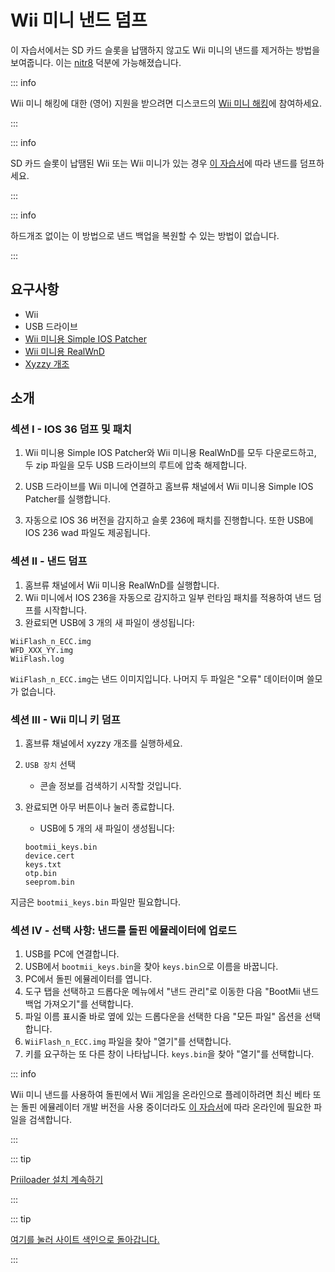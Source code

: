 # Wii 미니 낸드 덤프

이 자습서에서는 SD 카드 슬롯을 납땜하지 않고도 Wii 미니의 낸드를 제거하는 방법을 보여줍니다. 이는 [nitr8](https://gbatemp.net/members/nitr8.72581/) 덕분에 가능해졌습니다.

::: info

Wii 미니 해킹에 대한 (영어) 지원을 받으려면 디스코드의 [Wii 미니 해킹](https://discord.gg/6ryxnkS)에 참여하세요.

:::

::: info

SD 카드 슬롯이 납땜된 Wii 또는 Wii 미니가 있는 경우 [이 자습서](bootmii)에 따라 낸드를 덤프하세요.

:::

::: info

하드개조 없이는 이 방법으로 낸드 백업을 복원할 수 있는 방법이 없습니다.

:::

## 요구사항

- Wii
- USB 드라이브
- [Wii 미니용 Simple IOS Patcher](http://www.mediafire.com/file/7k141mu1whqzwdp/SimpleIOSPatcher_Mini.zip/file)
- [Wii 미니용 RealWnD](https://oscwii.org/library/app/RealWnD_Mini)
- [Xyzzy 개조](https://oscwii.org/library/app/xyzzy-mod)

## 소개

### 섹션 I - IOS 36 덤프 및 패치

1. Wii 미니용 Simple IOS Patcher와 Wii 미니용 RealWnD를 모두 다운로드하고, 두 zip 파일을 모두 USB 드라이브의 루트에 압축 해제합니다.

2. USB 드라이브를 Wii 미니에 연결하고 홈브류 채널에서 Wii 미니용 Simple IOS Patcher를 실행합니다.

3. 자동으로 IOS 36 버전을 감지하고 슬롯 236에 패치를 진행합니다. 또한 USB에 IOS 236 wad 파일도 제공됩니다.

### 섹션 II - 낸드 덤프

1. 홈브류 채널에서 Wii 미니용 RealWnD를 실행합니다.
2. Wii 미니에서 IOS 236을 자동으로 감지하고 일부 런타임 패치를 적용하여 낸드 덤프를 시작합니다.
3. 완료되면 USB에 3 개의 새 파일이 생성됩니다:

```
WiiFlash_n_ECC.img
WFD_XXX_YY.img
WiiFlash.log
```

`WiiFlash_n_ECC.img`는 낸드 이미지입니다. 나머지 두 파일은 "오류" 데이터이며 쓸모가 없습니다.

### 섹션 III - Wii 미니 키 덤프

1. 홈브류 채널에서 xyzzy 개조를 실행하세요.
2. `USB 장치` 선택
    - 콘솔 정보를 검색하기 시작할 것입니다.
3. 완료되면 아무 버튼이나 눌러 종료합니다.

    - USB에 5 개의 새 파일이 생성됩니다:

    ```
    bootmii_keys.bin
    device.cert
    keys.txt
    otp.bin
    seeprom.bin
    ```

지금은 `bootmii_keys.bin` 파일만 필요합니다.

### 섹션 IV - 선택 사항: 낸드를 돌핀 에뮬레이터에 업로드

1. USB를 PC에 연결합니다.
2. USB에서 `bootmii_keys.bin`을 찾아 `keys.bin`으로 이름을 바꿉니다.
3. PC에서 돌핀 에뮬레이터를 엽니다.
4. 도구 탭을 선택하고 드롭다운 메뉴에서 "낸드 관리"로 이동한 다음 "BootMii 낸드 백업 가져오기"를 선택합니다.
5. 파일 이름 표시줄 바로 옆에 있는 드롭다운을 선택한 다음 "모든 파일" 옵션을 선택합니다.
6. `WiiFlash_n_ECC.img` 파일을 찾아 "열기"를 선택합니다.
7. 키를 요구하는 또 다른 창이 나타납니다. `keys.bin`을 찾아 "열기"를 선택합니다.

::: info

Wii 미니 낸드를 사용하여 돌핀에서 Wii 게임을 온라인으로 플레이하려면 최신 베타 또는 돌핀 에뮬레이터 개발 버전을 사용 중이더라도 [이 자습서](https://dolphin-emu.org/docs/guides/wii-network-guide/)에 따라 온라인에 필요한 파일을 검색합니다.

:::

::: tip

[Priiloader 설치 계속하기](priiloader)

:::

::: tip

[여기를 눌러 사이트 색인으로 돌아갑니다.](site-navigation)

:::
